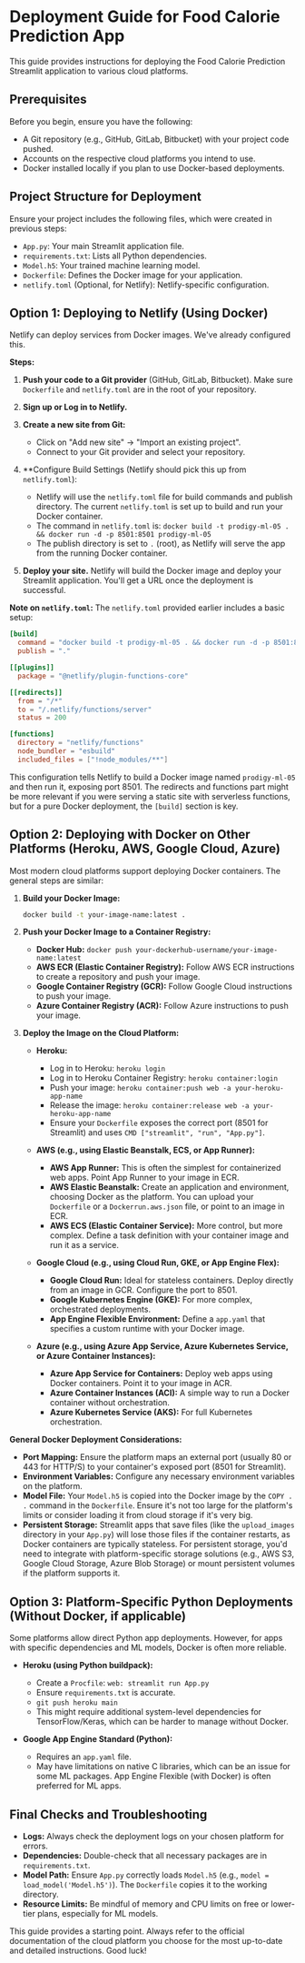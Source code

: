 # Deployment Guide for Food Calorie Prediction App

This guide provides instructions for deploying the Food Calorie Prediction Streamlit application to various cloud platforms.

## Prerequisites

Before you begin, ensure you have the following:

*   A Git repository (e.g., GitHub, GitLab, Bitbucket) with your project code pushed.
*   Accounts on the respective cloud platforms you intend to use.
*   Docker installed locally if you plan to use Docker-based deployments.

## Project Structure for Deployment

Ensure your project includes the following files, which were created in previous steps:

*   `App.py`: Your main Streamlit application file.
*   `requirements.txt`: Lists all Python dependencies.
*   `Model.h5`: Your trained machine learning model.
*   `Dockerfile`: Defines the Docker image for your application.
*   `netlify.toml` (Optional, for Netlify): Netlify-specific configuration.

## Option 1: Deploying to Netlify (Using Docker)

Netlify can deploy services from Docker images. We've already configured this.

**Steps:**

1.  **Push your code to a Git provider** (GitHub, GitLab, Bitbucket).
    Make sure `Dockerfile` and `netlify.toml` are in the root of your repository.

2.  **Sign up or Log in to Netlify.**

3.  **Create a new site from Git:**
    *   Click on "Add new site" -> "Import an existing project".
    *   Connect to your Git provider and select your repository.

4.  **Configure Build Settings (Netlify should pick this up from `netlify.toml`):
    *   Netlify will use the `netlify.toml` file for build commands and publish directory. The current `netlify.toml` is set up to build and run your Docker container.
    *   The command in `netlify.toml` is: `docker build -t prodigy-ml-05 . && docker run -d -p 8501:8501 prodigy-ml-05`
    *   The publish directory is set to `.` (root), as Netlify will serve the app from the running Docker container.

5.  **Deploy your site.**
    Netlify will build the Docker image and deploy your Streamlit application. You'll get a URL once the deployment is successful.

**Note on `netlify.toml`:**
The `netlify.toml` provided earlier includes a basic setup:
```toml
[build]
  command = "docker build -t prodigy-ml-05 . && docker run -d -p 8501:8501 prodigy-ml-05"
  publish = "."

[[plugins]]
  package = "@netlify/plugin-functions-core"

[[redirects]]
  from = "/*"
  to = "/.netlify/functions/server"
  status = 200

[functions]
  directory = "netlify/functions"
  node_bundler = "esbuild"
  included_files = ["!node_modules/**"]
```
This configuration tells Netlify to build a Docker image named `prodigy-ml-05` and then run it, exposing port 8501. The redirects and functions part might be more relevant if you were serving a static site with serverless functions, but for a pure Docker deployment, the `[build]` section is key.

## Option 2: Deploying with Docker on Other Platforms (Heroku, AWS, Google Cloud, Azure)

Most modern cloud platforms support deploying Docker containers. The general steps are similar:

1.  **Build your Docker Image:**
    ```bash
    docker build -t your-image-name:latest .
    ```

2.  **Push your Docker Image to a Container Registry:**
    *   **Docker Hub:** `docker push your-dockerhub-username/your-image-name:latest`
    *   **AWS ECR (Elastic Container Registry):** Follow AWS ECR instructions to create a repository and push your image.
    *   **Google Container Registry (GCR):** Follow Google Cloud instructions to push your image.
    *   **Azure Container Registry (ACR):** Follow Azure instructions to push your image.

3.  **Deploy the Image on the Cloud Platform:**

    *   **Heroku:**
        *   Log in to Heroku: `heroku login`
        *   Log in to Heroku Container Registry: `heroku container:login`
        *   Push your image: `heroku container:push web -a your-heroku-app-name`
        *   Release the image: `heroku container:release web -a your-heroku-app-name`
        *   Ensure your `Dockerfile` exposes the correct port (8501 for Streamlit) and uses `CMD ["streamlit", "run", "App.py"]`.

    *   **AWS (e.g., using Elastic Beanstalk, ECS, or App Runner):**
        *   **AWS App Runner:** This is often the simplest for containerized web apps. Point App Runner to your image in ECR.
        *   **AWS Elastic Beanstalk:** Create an application and environment, choosing Docker as the platform. You can upload your `Dockerfile` or a `Dockerrun.aws.json` file, or point to an image in ECR.
        *   **AWS ECS (Elastic Container Service):** More control, but more complex. Define a task definition with your container image and run it as a service.

    *   **Google Cloud (e.g., using Cloud Run, GKE, or App Engine Flex):**
        *   **Google Cloud Run:** Ideal for stateless containers. Deploy directly from an image in GCR. Configure the port to 8501.
        *   **Google Kubernetes Engine (GKE):** For more complex, orchestrated deployments.
        *   **App Engine Flexible Environment:** Define a `app.yaml` that specifies a custom runtime with your Docker image.

    *   **Azure (e.g., using Azure App Service, Azure Kubernetes Service, or Azure Container Instances):**
        *   **Azure App Service for Containers:** Deploy web apps using Docker containers. Point it to your image in ACR.
        *   **Azure Container Instances (ACI):** A simple way to run a Docker container without orchestration.
        *   **Azure Kubernetes Service (AKS):** For full Kubernetes orchestration.

**General Docker Deployment Considerations:**

*   **Port Mapping:** Ensure the platform maps an external port (usually 80 or 443 for HTTP/S) to your container's exposed port (8501 for Streamlit).
*   **Environment Variables:** Configure any necessary environment variables on the platform.
*   **Model File:** Your `Model.h5` is copied into the Docker image by the `COPY . .` command in the `Dockerfile`. Ensure it's not too large for the platform's limits or consider loading it from cloud storage if it's very big.
*   **Persistent Storage:** Streamlit apps that save files (like the `upload_images` directory in your `App.py`) will lose those files if the container restarts, as Docker containers are typically stateless. For persistent storage, you'd need to integrate with platform-specific storage solutions (e.g., AWS S3, Google Cloud Storage, Azure Blob Storage) or mount persistent volumes if the platform supports it.

## Option 3: Platform-Specific Python Deployments (Without Docker, if applicable)

Some platforms allow direct Python app deployments. However, for apps with specific dependencies and ML models, Docker is often more reliable.

*   **Heroku (using Python buildpack):**
    *   Create a `Procfile`: `web: streamlit run App.py`
    *   Ensure `requirements.txt` is accurate.
    *   `git push heroku main`
    *   This might require additional system-level dependencies for TensorFlow/Keras, which can be harder to manage without Docker.

*   **Google App Engine Standard (Python):**
    *   Requires an `app.yaml` file.
    *   May have limitations on native C libraries, which can be an issue for some ML packages. App Engine Flexible (with Docker) is often preferred for ML apps.

## Final Checks and Troubleshooting

*   **Logs:** Always check the deployment logs on your chosen platform for errors.
*   **Dependencies:** Double-check that all necessary packages are in `requirements.txt`.
*   **Model Path:** Ensure `App.py` correctly loads `Model.h5` (e.g., `model = load_model('Model.h5')`). The `Dockerfile` copies it to the working directory.
*   **Resource Limits:** Be mindful of memory and CPU limits on free or lower-tier plans, especially for ML models.

This guide provides a starting point. Always refer to the official documentation of the cloud platform you choose for the most up-to-date and detailed instructions. Good luck!